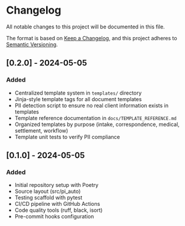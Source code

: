 # Changelog

All notable changes to this project will be documented in this file.

The format is based on [Keep a Changelog](https://keepachangelog.com/en/1.0.0/),
and this project adheres to [Semantic Versioning](https://semver.org/spec/v2.0.0.html).

## [0.2.0] - 2024-05-05

### Added
- Centralized template system in `templates/` directory
- Jinja-style template tags for all document templates
- PII detection script to ensure no real client information exists in templates
- Template reference documentation in `docs/TEMPLATE_REFERENCE.md`
- Organized templates by purpose (intake, correspondence, medical, settlement, workflow)
- Template unit tests to verify PII compliance

## [0.1.0] - 2024-05-05

### Added
- Initial repository setup with Poetry
- Source layout (src/pi_auto)
- Testing scaffold with pytest
- CI/CD pipeline with GitHub Actions
- Code quality tools (ruff, black, isort)
- Pre-commit hooks configuration 